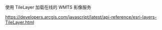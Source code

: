 使用 TileLayer 加载在线的 WMTS 影像服务

https://developers.arcgis.com/javascript/latest/api-reference/esri-layers-TileLayer.html
